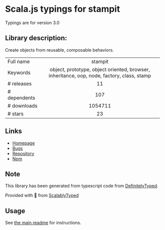 
# Scala.js typings for stampit

Typings are for version 3.0

## Library description:
Create objects from reusable, composable behaviors.

|                    |                 |
| ------------------ | :-------------: |
| Full name          | stampit |
| Keywords           | object, prototype, object oriented, browser, inheritance, oop, node, factory, class, stamp |
| # releases         | 11 |
| # dependents       | 107 |
| # downloads        | 1054711 |
| # stars            | 23 |

## Links
- [Homepage](https://stampit.js.org)
- [Bugs](https://github.com/stampit-org/stampit/issues)
- [Repository](https://github.com/stampit-org/stampit)
- [Npm](https://www.npmjs.com/package/stampit)
    


## Note
This library has been generated from typescript code from [DefinitelyTyped](https://definitelytyped.org).

Provided with :purple_heart: from [ScalablyTyped](https://github.com/oyvindberg/ScalablyTyped)

## Usage
See [the main readme](../../readme.md) for instructions.


